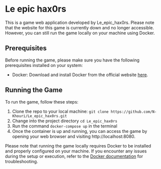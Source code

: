 # Le epic hax0rs 

This is a game web application developed by Le_epic_hax0rs. Please note that the website for this game is currently down and no longer accessible. However, you can still run the game locally on your machine using Docker.

## Prerequisites

Before running the game, please make sure you have the following prerequisites installed on your system:
 - Docker: Download and install Docker from the official website [here](https://www.docker.com/).

## Running the Game
To run the game, follow these steps:

1. Clone the repo to your local machine:
  `git clone https://github.com/N-Khouri/Le_epic_hax0rs.git`
2. Change into the project directory `cd Le_epic_hax0rs`
3. Run the command `docker-compose up` in the terminal
4. Once the container is up and running, you can access the game by opening your web browser and visiting http://localhost:8080.

Please note that running the game locally requires Docker to be installed and properly configured on your machine. If you encounter any issues during the setup or execution, refer to the [Docker documentation](https://docs.docker.com/) for troubleshooting.
